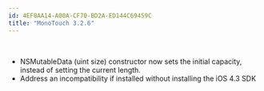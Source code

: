 ```yaml
---
id: 4EF0AA14-A00A-CF70-BD2A-ED144C69459C
title: "MonoTouch 3.2.6"
---
```


&nbsp;

-  NSMutableData (uint size) constructor now sets the initial capacity, instead of setting the current length. 
-  Address an incompatibility if installed without installing the iOS 4.3 SDK
